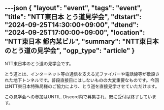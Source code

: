 ---json
{
    "layout": "event",
    "tags": "event",
    "title": "NTT東日本 とう道見学会",
    "dtstart": "2024-09-25T14:30:00+09:00",
    "dtend": "2024-09-25T17:00:00+09:00",
    "location": "NTT東日本 都内某ビル",
    "summary": "NTT東日本のとう道の見学会",
    "ogp_type": "article"
}
---

NTT東日本のとう道の見学会です。

とう道とは、インターネット等の通信を支える光ファイバーや電話線等が敷設された地下トンネルです。普段直接目にはしないものの大変重要なものです。今回はNTT東日本特殊局様のご協力により、とう道を直接見学させていただけます。

この見学会への参加はUNTIL. Discord内で募集され、既に受付は終了しています。